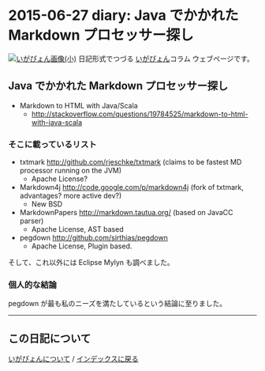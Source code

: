 2015-06-27 diary: Java でかかれた Markdown プロセッサー探し
=====================================================================================================
[![いがぴょん画像(小)](https://igapyon.github.io/diary/images/iga200306s.jpg "いがぴょん")](https://igapyon.github.io/diary/memo/memoigapyon.html) 日記形式でつづる [いがぴょん](https://igapyon.github.io/diary/memo/memoigapyon.html)コラム ウェブページです。

## Java でかかれた Markdown プロセッサー探し


* Markdown to HTML with Java/Scala
  * http://stackoverflow.com/questions/19784525/markdown-to-html-with-java-scala



### そこに載っているリスト


* txtmark http://github.com/rjeschke/txtmark (claims to be fastest MD processor running on the JVM)
  * Apache License?
* Markdown4j http://code.google.com/p/markdown4j (fork of txtmark, advantages? more active dev?)
  * New BSD
* MarkdownPapers http://markdown.tautua.org/ (based on JavaCC parser)
  * Apache License, AST based
* pegdown http://github.com/sirthias/pegdown
  * Apache License, Plugin based.


そして、これ以外には Eclipse Mylyn も調べました。


### 個人的な結論

pegdown が最も私のニーズを満たしているという結論に至りました。


----------------------------------------------------------------------------------------------------

## この日記について
[いがぴょんについて](https://igapyon.github.io/diary/memo/memoigapyon.html) / [インデックスに戻る](https://igapyon.github.io/diary/idxall.html)

